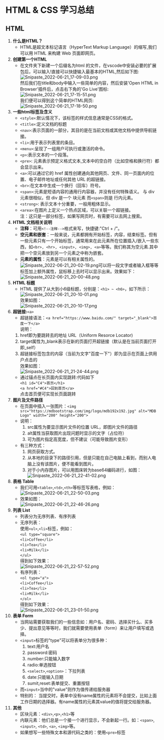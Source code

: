 # HTML & CSS 学习总结
## HTML
1. **什么是HTML？**
    - HTML是超文本标记语言（HyperText Markup Language）的缩写,我们可以用 HTML 来构建 Web 页面即网页。
2. **创建第一个HTML**
    * 在文件夹下新建一个后缀名为html 的文件，在vscode中安装必要的扩展包后，可以输入!直接可以快捷输入最基本的HTML,然后如下图:  
     ![Snipaste_2022-06-21_17-09-03.png](https://s2.loli.net/2022/06/21/95ENCaqr7MVB8jm.png)  
     然后我们在title和body中输入一些简单的内容，然后安装'Open HTML in Browser'插件后，点击右下角的'Go Live'图标:  
     ![Snipaste_2022-06-21_17-15-51.png](https://s2.loli.net/2022/06/21/EmqS4xlX3T7RvZW.png)  
     我们便可以得到这个简单的HTML网页:  
     ![Snipaste_2022-06-21_17-18-50.png](https://s2.loli.net/2022/06/21/UBJpv4KOZu5XrFb.png)  
3. **一些html标签及含义**
    * ```<style>```:默认情况下，该标签的样式信息通常是CSS的格式。
    * ```<title>```:定义文档的标题
    * ```<nav>```:表示页面的一部分，其目的是在当前文档或其他文档中提供导航链接。
    * ```<li>```:用于表示列表里的条目。
    * ```<menu>```:呈现了一组用户可执行或激活的命令。
    * ```<p>```:表示文本的一个段落。
    * ```<pre>```: 元素表示预定义格式文本,文本中的空白符（比如空格和换行符）都会显示出来。
    * ```<a>```:可以通过它的 href 属性创建通向其他网页、文件、同一页面内的位置、电子邮件地址或任何其他 URL 的超链接。
    * ```<br>```:在文本中生成一个换行（回车）符号。
    * ```<span>```:元素是短语内容的通用行内容器，并没有任何特殊语义。<span> 与 div 元素很相似，但 div 是一个 块元素 而``` <span> ```则是 行内元素。
    * ```<strong>```: 表示文本十分重要，一般用粗体显示。
    * ```<area>```:在图片上定义一个热点区域，可以关联一个超链接。  
    注：这只是一部分标签，如果写网页时，有需要可以去网上搜索。  
4. **HTML 文档相关说明**
    * **注释**：可用```<!--注释-->```格式来写，快捷键:"Ctrl + /"。
    * **空元素和嵌套**：一般来说，元素都拥有开始标签，内容，结束标签。但有一些元素只有一个开始标签，通常用来在此元素所在位置插入/嵌入一些东西，如```<br>, <hr>, <input>, <img>, <a>```等等。我们称其为空元素.其中把一个空元素放到另一个元素之中称为嵌套。
    * **元素的属性**：元素是可以有相关属性的。  
    ![Snipaste_2022-06-21_20-02-19.png](https://s2.loli.net/2022/06/21/sbDSiRG15v6rhmC.png)可以将一段文字或者输入框等等标签加上额外属性，鼠标移上去时可以显示出来。效果如下：  
    ![Snipaste_2022-06-21_20-00-48.png](https://s2.loli.net/2022/06/21/nsaeuHCAY3podGj.png)
5. **HTML 标题**
   * HTML 提供了从大到小6级标题，分别是：```<h1> ~ <h6>```，如下所示：  
   ![Snipaste_2022-06-21_20-10-01.png](https://s2.loli.net/2022/06/21/lUxadgespJmjT3X.png)  
   效果如图：  
   ![Snipaste_2022-06-21_20-10-17.png](https://s2.loli.net/2022/06/21/EzoaLeIYnJwGBFy.png)
6. **超链接:**```<a>```
   * 超链接语法：```<a href="https://www.baidu.com/" target="_blank">百度一下</a>```  
   说明：  
   1. href即为要跳转去的地址 URL（Uniform Resorce Locator)  
   2. target属性为_blank表示在新的页面打开超链接（默认是在当前页面打开即_self）  
   3. 超链接标签包含的内容（当前为文字"百度一下"）即为显示在页面上供用户点击的  
   效果如图：  
   ![Snipaste_2022-06-21_21-24-44.png](https://s2.loli.net/2022/06/21/4yjm3hqPNApVwoa.png)
   * 通过锚点在长页面内实现跳转:代码如下  
    ```<h1 id="C4">首页</h1>```  
    ```<a href="#C4">回到首页</a>```  
    点击首页便可实现长页面跳转  
7. **图片及文件路径**  
   * 在页面中插入一张图片：```<img src="https://mdbootstrap.com/img/logo/mdb192x192.jpg" alt="MDB Logo" width="200" height="200">```  
   * 说明：
     1. src属性为要显示图片文件的位置 URL，即图片文件的路径
     2. alt属性当获取图片出现问题时显示的文字（占位符）
     3. 可为图片指定高宽度，但不建议（可能导致图片变形）
   * 有三种方式：  
     1. 网页获取方式。  
     2. 从本地的目录下的路径引用，但是只能在自己电脑上看到，而别人电脑上没有该图片，便不能看到图片。
     3. 对于小内存图片，可以用图床转为base64编码进行，如图：  
       ![Snipaste_2022-06-21_22-41-02.png](https://s2.loli.net/2022/06/21/qTutO5z2ZJgymso.png)
8. **表格 Table**
   * 我们可用```<table>```,```<td>```,```<th>```等标签写表格，例如：  
    ![Snipaste_2022-06-21_22-50-03.png](https://s2.loli.net/2022/06/21/oF4HiXhjfVNOrJe.png)
   *  效果如图：  
     ![Snipaste_2022-06-21_22-46-26.png](https://s2.loli.net/2022/06/21/ePOK8LVd57Amksb.png)
9. **列表 List**
    * 列表分为无序列表、有序列表  
    * 无序列表：  
    使用```<ul>```,```<li>```标签，例如：  
    ```<ul type="square">```  
    ```<li>Coffee</li>```  
    ```<li>Tea</li>```  
    ```<li>Milk</li>```  
    ```</ul>```  
    得到如下效果：  
    ![Snipaste_2022-06-21_22-57-52.png](https://s2.loli.net/2022/06/21/WR3zOALp4nqvJEU.png)
    * 有序列表：  
    ```<ol type="a">```  
    ```<li>Coffee</li>```  
    ```<li>Tea</li>```  
    ```<li>Milk</li>```  
    ```</ol>```  
    得到如下效果：  
    ![Snipaste_2022-06-21_23-01-50.png](https://s2.loli.net/2022/06/21/zmfJtKaPd4sn1Zh.png)
10. **表单 Form**
    * 当网站需要获取我们的一些信息如：用户名、密码、选择买什么、买多少、提出意见等等时，我们就需要使用表单（form）来让用户填写或选择。
    * ```<input>```标签的"type"可以将表单分为很多种：  
      1. text:用户名  
      2. password:密码  
      3. number:只能输入数字  
      4. radio:单选按钮  
      5. ```<select>```,```<option>```：下拉列表  
      6. date:只能输入日期  
      7. sumit,reset:表单提交、重置按钮  
    * 而```<input>```当中的"value"则作为值传递给服务器  
    * 特别的： 当提交时，表单中没有name属性的元素将不会提交，比如上面工作日期的选择器。有name属性的元素其value的值将提交给服务器。
11. **其他**
    * 区块元素：```<div>```,```<p>```,```<h1>```等  
    * 内联元素：他们总是一个接一个进行显示，不会新起一行。如：```<span>```, ```<input>```, ```<td>```, ```<a>```, ```<img>```等。
    * 如果想写一些特殊文本和源代码之类的：使用```<pre>```标签
